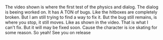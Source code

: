 The video shown is where the first test of the physics and dialog. The dialog is beeing worked on. It has A TON of bugs. Like the hitboxes are completely broken.
But I am still trying to find a way to fix it. But the bug still remains, is where you stop, it still moves. Like as shown in the video. That is what I can't fix.
But it will may be fixed soon. Cause the character is ice skating for some reason. So yeah! See you on release

